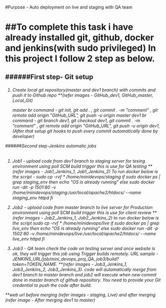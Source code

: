 #Purpose - Auto deployment on live and staging with QA team <h1>

##To complete this task i have already installed git, github, docker and jenkins(with sudo privileged)
In this project I follow 2 step as below. <h2>

######First step- Git setup <h6>
1) Create local git repository(master and dev1 branch) with commits and push it to Github repo
          **(refer images - GitHub_dev1, GitHub_master, Local_Git)
          
   master br command -  git init, git add . , git commit . -m "comment" , git remote add origin "GitHub_URL", git push -u origin master
   dev1 br command -  git branch dev1, git checkout dev1, git commit . -m "comment" , git remote add origin "GitHub_URL",                                        git push -u origin dev1,
   (After that setup git hooks to push every commit automatically done by developer)
   
######Second step-Jenkins automatic jobs <h6>
1) Job1 - upload code from dev1 branch to staging server for tesing environment using poll SCM build trigger
          this is use for QA testing **(refer images - Job1_Jenkins_1, Job1_Jenkins_2)
To run docker below is the script - 
    sudo cp -rvf * /home/minidevops/staging
    if sudo docker ps | grep staging_env
    then
    echo "OS is already running"
    else
    sudo docker run -dit -p 1501:80 -v /home/minidevops/staging:/usr/local/apache2/htdocs/ --name staging_env httpd
    fi
    
2) Job2 - upload code from master branch to live server for Production environment using poll SCM build trigger
          this is use for client review **(refer images - Job2_Jenkins_1, Job2_Jenkins_2)
to run docker below is the script
    sudo cp -rvf * /home/minidevops/live
    if sudo docker ps | grep live_env
    then
    echo "OS is already running"
    else
    sudo docker run -dit -p 1502:80 -v /home/minidevops/live:/usr/local/apache2/htdocs/ --name live_env httpd
    fi
    
3) Job3 - QA team check the code on testing server and once website is ok, they will trigger this job using Trigger builds remotely.
          URL sample - JENKINS_URL/job/mini_devops_proj_QA_job3/build?token=TOKEN_NAME.
          **(refer images - Job3_Jenkins_1, Job3_Jenkins_2, Job3_Jenkins_3).
code will automatically merge from dev1 branch to master branch and job2 will execute when new commit done in master branch of github repository. You need to provide your Git credential to push the code after build.

**web url before merging (refer images - staging, Live)  and after merging (refer image - After merging dev1 to master)
         
      
